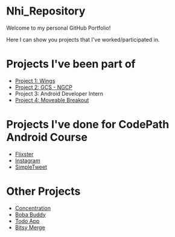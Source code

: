 # Nhi_Repository
Welcome to my personal GitHub Portfolio!

Here I can show you projects that I've worked/participated in. 

# Projects I've been part of
* [Project 1: Wings](https://github.com/nhinguyen015/Wings)
* [Project 2: GCS - NGCP](https://github.com/NGCP-GCS-2021)
* Project 3: Android Developer Intern
* [Project 4: Moveable Breakout](https://github.com/nhinguyen015/MoveableBreakout)

# Projects I've done for CodePath Android Course 
* [Flixster](https://github.com/nhinguyen015/NhiFlixster)
* [Instagram](https://github.com/nhinguyen015/NhiInstagram)
* [SimpleTweet](https://github.com/nhinguyen015/NhiSimpleTweet)

# Other Projects
* [Concentration](https://github.com/nhinguyen015/Concentration)
* [Boba Buddy](https://github.com/nhinguyen015/Boba-Buddy)
* [Todo App](https://github.com/nhinguyen015/ToDoApp)
* [Bitsy Merge](https://github.com/nhinguyen015/bitsy-merge)

